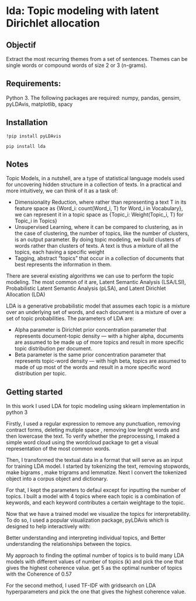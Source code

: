 

lda: Topic modeling with latent Dirichlet allocation
====================================================

Objectif
------------
Extract the most recurring themes from a set of sentences. 
Themes can be single words or compound words of size 2 or 3 (n-grams).

Requirements:
------------
Python 3. The following packages are required:
numpy, pandas, gensim, pyLDAvis, matplotlib, spacy

Installation
------------
``!pip install pyLDAvis``

``pip install lda``

Notes
---------------

Topic Models, in a nutshell, are a type of statistical language models used for uncovering hidden structure in a collection of texts. 
In a practical and more intuitively, we can think of it as a task of:

- Dimensionality Reduction, where rather than representing a text T in its feature space as {Word_i: count(Word_i, T) for Word_i in Vocabulary}, we can represent it in a topic space as {Topic_i: Weight(Topic_i, T) for Topic_i in Topics}
- Unsupervised Learning, where it can be compared to clustering, as in the case of clustering, the number of topics, like the number of clusters, is an output parameter. By doing topic modeling, we build clusters of words rather than clusters of texts. A text is thus a mixture of all the topics, each having a specific weight
- Tagging, abstract “topics” that occur in a collection of documents that best represents the information in them.

There are several existing algorithms we can use to perform the topic modeling.
The most common of it are, Latent Semantic Analysis (LSA/LSI), Probabilistic Latent Semantic Analysis (pLSA), and Latent Dirichlet Allocation (LDA)


LDA is a generative probabilistic model that assumes each topic is a mixture over an underlying set of words, 
and each document is a mixture of over a set of topic probabilities.
The parameters of LDA are: 
- Alpha parameter is Dirichlet prior concentration parameter that represents document-topic density — with a higher alpha, 
documents are assumed to be made up of more topics and result in more specific topic distribution per document.
- Beta parameter is the same prior concentration parameter that represents topic-word density — with high beta, 
topics are assumed to made of up most of the words and result in a more specific word distribution per topic.



Getting started
---------------

In this work I used LDA for topic modeling using sklearn implementation in python 3

Firstly, I used a regular expression to remove any punctuation, removing contract forms, deleting mutiple space , removing low lenght words  and then lowercase the text.
To verify whether the preprocessing, I maked a simple word cloud using the wordcloud package to get a visual representation of the most common words. 

Then, I transformed the textual data in a format that will serve as an input for training LDA model.
I started by tokenizing the text, removing stopwords, make bigrams , make trigrams and lemmatize. 
Next I convert the tokenized object into a corpus object and dictionary.

For that, I kept the parameters to defaul except for inputting the number of topics. 
I built a model with 4 topics where each topic is a combination of keywords, and each keyword contributes a certain weightage to the topic.

Now that we have a trained model we visualize the topics for interpretability. To do so, 
I used a popular visualization package, pyLDAvis which is designed to help interactively with:

Better understanding and interpreting individual topics, and
Better understanding the relationships between the topics.

My approach to finding the optimal number of topics is to build many LDA models with different values of number of topics (k) and pick the one that gives the highest coherence value.
get 5 as the optimal number of topics with the Coherence of 0.57

For the second method, I used TF-IDF with gridsearch on LDA hyperparameters and pick the one that gives the highest coherence value. 
 
